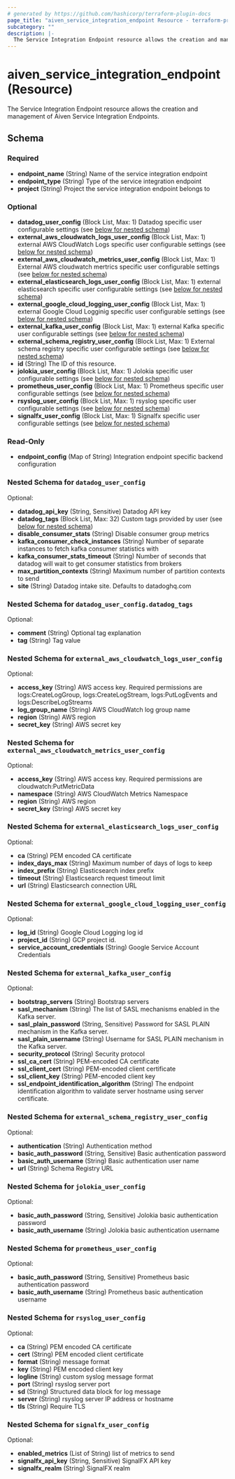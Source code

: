 ```yaml
---
# generated by https://github.com/hashicorp/terraform-plugin-docs
page_title: "aiven_service_integration_endpoint Resource - terraform-provider-aiven"
subcategory: ""
description: |-
  The Service Integration Endpoint resource allows the creation and management of Aiven Service Integration Endpoints.
---
```


# aiven_service_integration_endpoint (Resource)

The Service Integration Endpoint resource allows the creation and management of Aiven Service Integration Endpoints.



<!-- schema generated by tfplugindocs -->
## Schema

### Required

- **endpoint_name** (String) Name of the service integration endpoint
- **endpoint_type** (String) Type of the service integration endpoint
- **project** (String) Project the service integration endpoint belongs to

### Optional

- **datadog_user_config** (Block List, Max: 1) Datadog specific user configurable settings (see [below for nested schema](#nestedblock--datadog_user_config))
- **external_aws_cloudwatch_logs_user_config** (Block List, Max: 1) external AWS CloudWatch Logs specific user configurable settings (see [below for nested schema](#nestedblock--external_aws_cloudwatch_logs_user_config))
- **external_aws_cloudwatch_metrics_user_config** (Block List, Max: 1) External AWS cloudwatch mertrics specific user configurable settings (see [below for nested schema](#nestedblock--external_aws_cloudwatch_metrics_user_config))
- **external_elasticsearch_logs_user_config** (Block List, Max: 1) external elasticsearch specific user configurable settings (see [below for nested schema](#nestedblock--external_elasticsearch_logs_user_config))
- **external_google_cloud_logging_user_config** (Block List, Max: 1) external Google Cloud Logginig specific user configurable settings (see [below for nested schema](#nestedblock--external_google_cloud_logging_user_config))
- **external_kafka_user_config** (Block List, Max: 1) external Kafka specific user configurable settings (see [below for nested schema](#nestedblock--external_kafka_user_config))
- **external_schema_registry_user_config** (Block List, Max: 1) External schema registry specific user configurable settings (see [below for nested schema](#nestedblock--external_schema_registry_user_config))
- **id** (String) The ID of this resource.
- **jolokia_user_config** (Block List, Max: 1) Jolokia specific user configurable settings (see [below for nested schema](#nestedblock--jolokia_user_config))
- **prometheus_user_config** (Block List, Max: 1) Prometheus specific user configurable settings (see [below for nested schema](#nestedblock--prometheus_user_config))
- **rsyslog_user_config** (Block List, Max: 1) rsyslog specific user configurable settings (see [below for nested schema](#nestedblock--rsyslog_user_config))
- **signalfx_user_config** (Block List, Max: 1) Signalfx specific user configurable settings (see [below for nested schema](#nestedblock--signalfx_user_config))

### Read-Only

- **endpoint_config** (Map of String) Integration endpoint specific backend configuration

<a id="nestedblock--datadog_user_config"></a>
### Nested Schema for `datadog_user_config`

Optional:

- **datadog_api_key** (String, Sensitive) Datadog API key
- **datadog_tags** (Block List, Max: 32) Custom tags provided by user (see [below for nested schema](#nestedblock--datadog_user_config--datadog_tags))
- **disable_consumer_stats** (String) Disable consumer group metrics
- **kafka_consumer_check_instances** (String) Number of separate instances to fetch kafka consumer statistics with
- **kafka_consumer_stats_timeout** (String) Number of seconds that datadog will wait to get consumer statistics from brokers
- **max_partition_contexts** (String) Maximum number of partition contexts to send
- **site** (String) Datadog intake site. Defaults to datadoghq.com

<a id="nestedblock--datadog_user_config--datadog_tags"></a>
### Nested Schema for `datadog_user_config.datadog_tags`

Optional:

- **comment** (String) Optional tag explanation
- **tag** (String) Tag value



<a id="nestedblock--external_aws_cloudwatch_logs_user_config"></a>
### Nested Schema for `external_aws_cloudwatch_logs_user_config`

Optional:

- **access_key** (String) AWS access key. Required permissions are logs:CreateLogGroup, logs:CreateLogStream, logs:PutLogEvents and logs:DescribeLogStreams
- **log_group_name** (String) AWS CloudWatch log group name
- **region** (String) AWS region
- **secret_key** (String) AWS secret key


<a id="nestedblock--external_aws_cloudwatch_metrics_user_config"></a>
### Nested Schema for `external_aws_cloudwatch_metrics_user_config`

Optional:

- **access_key** (String) AWS access key. Required permissions are cloudwatch:PutMetricData
- **namespace** (String) AWS CloudWatch Metrics Namespace
- **region** (String) AWS region
- **secret_key** (String) AWS secret key


<a id="nestedblock--external_elasticsearch_logs_user_config"></a>
### Nested Schema for `external_elasticsearch_logs_user_config`

Optional:

- **ca** (String) PEM encoded CA certificate
- **index_days_max** (String) Maximum number of days of logs to keep
- **index_prefix** (String) Elasticsearch index prefix
- **timeout** (String) Elasticsearch request timeout limit
- **url** (String) Elasticsearch connection URL


<a id="nestedblock--external_google_cloud_logging_user_config"></a>
### Nested Schema for `external_google_cloud_logging_user_config`

Optional:

- **log_id** (String) Google Cloud Logging log id
- **project_id** (String) GCP project id.
- **service_account_credentials** (String) Google Service Account Credentials


<a id="nestedblock--external_kafka_user_config"></a>
### Nested Schema for `external_kafka_user_config`

Optional:

- **bootstrap_servers** (String) Bootstrap servers
- **sasl_mechanism** (String) The list of SASL mechanisms enabled in the Kafka server.
- **sasl_plain_password** (String, Sensitive) Password for SASL PLAIN mechanism in the Kafka server.
- **sasl_plain_username** (String) Username for SASL PLAIN mechanism in the Kafka server.
- **security_protocol** (String) Security protocol
- **ssl_ca_cert** (String) PEM-encoded CA certificate
- **ssl_client_cert** (String) PEM-encoded client certificate
- **ssl_client_key** (String) PEM-encoded client key
- **ssl_endpoint_identification_algorithm** (String) The endpoint identification algorithm to validate server hostname using server certificate.


<a id="nestedblock--external_schema_registry_user_config"></a>
### Nested Schema for `external_schema_registry_user_config`

Optional:

- **authentication** (String) Authentication method
- **basic_auth_password** (String, Sensitive) Basic authentication password
- **basic_auth_username** (String) Basic authentication user name
- **url** (String) Schema Registry URL


<a id="nestedblock--jolokia_user_config"></a>
### Nested Schema for `jolokia_user_config`

Optional:

- **basic_auth_password** (String, Sensitive) Jolokia basic authentication password
- **basic_auth_username** (String) Jolokia basic authentication username


<a id="nestedblock--prometheus_user_config"></a>
### Nested Schema for `prometheus_user_config`

Optional:

- **basic_auth_password** (String, Sensitive) Prometheus basic authentication password
- **basic_auth_username** (String) Prometheus basic authentication username


<a id="nestedblock--rsyslog_user_config"></a>
### Nested Schema for `rsyslog_user_config`

Optional:

- **ca** (String) PEM encoded CA certificate
- **cert** (String) PEM encoded client certificate
- **format** (String) message format
- **key** (String) PEM encoded client key
- **logline** (String) custom syslog message format
- **port** (String) rsyslog server port
- **sd** (String) Structured data block for log message
- **server** (String) rsyslog server IP address or hostname
- **tls** (String) Require TLS


<a id="nestedblock--signalfx_user_config"></a>
### Nested Schema for `signalfx_user_config`

Optional:

- **enabled_metrics** (List of String) list of metrics to send
- **signalfx_api_key** (String, Sensitive) SignalFX API key
- **signalfx_realm** (String) SignalFX realm


